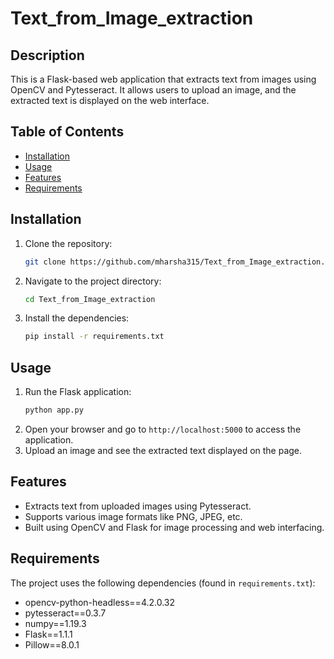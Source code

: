 # Text_from_Image_extraction

## Description
This is a Flask-based web application that extracts text from images using OpenCV and Pytesseract. It allows users to upload an image, and the extracted text is displayed on the web interface.

## Table of Contents
- [Installation](#installation)
- [Usage](#usage)
- [Features](#features)
- [Requirements](#requirements)

## Installation
1. Clone the repository:
    ```bash
    git clone https://github.com/mharsha315/Text_from_Image_extraction.git
    ```
2. Navigate to the project directory:
    ```bash
    cd Text_from_Image_extraction
    ```
3. Install the dependencies:
    ```bash
    pip install -r requirements.txt
    ```

## Usage
1. Run the Flask application:
    ```bash
    python app.py
    ```
2. Open your browser and go to `http://localhost:5000` to access the application.
3. Upload an image and see the extracted text displayed on the page.

## Features
- Extracts text from uploaded images using Pytesseract.
- Supports various image formats like PNG, JPEG, etc.
- Built using OpenCV and Flask for image processing and web interfacing.

## Requirements
The project uses the following dependencies (found in `requirements.txt`):
- opencv-python-headless==4.2.0.32
- pytesseract==0.3.7
- numpy==1.19.3
- Flask==1.1.1
- Pillow==8.0.1

